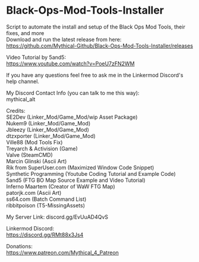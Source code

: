 # Black-Ops-Mod-Tools-Installer
Script to automate the install and setup of the Black Ops Mod Tools, their fixes, and more\
Download and run the latest release from here:\
https://github.com/Mythical-Github/Black-Ops-Mod-Tools-Installer/releases

Video Tutorial by 5and5:\
https://www.youtube.com/watch?v=PoeU7zFN2WM
 
If you have any questions feel free to ask me in the Linkermod Discord's help channel.

My Discord Contact Info (you can talk to me this way):\
mythical_alt

Credits:\
SE2Dev (Linker_Mod/Game_Mod/wip Asset Package)\
Nukem9 (Linker_Mod/Game_Mod)\
Jbleezy (Linker_Mod/Game_Mod)\
dtzxporter (Linker_Mod/Game_Mod)\
Ville88 (Mod Tools Fix)\
Treyarch & Activision (Game)\
Valve (SteamCMD)\
Marcin Glinski (Ascii Art)\
Rik from SuperUser.com (Maximized Window Code Snippet)\
Synthetic Programming (Youtube Coding Tutorial and Example Code)\
5and5 (FTG BO Map Source Example and Video Tutorial)\
Inferno Maartem (Creator of WaW FTG Map)\
patorjk.com (Ascii Art)\
ss64.com (Batch Command List)\
ribbitpoison (T5-MissingAssets)

My Server Link: discord.gg/EvUuAD4QvS

Linkermod Discord:\
https://discord.gg/RMt88x3Js4

Donations:\
https://www.patreon.com/Mythical_4_Patreon
